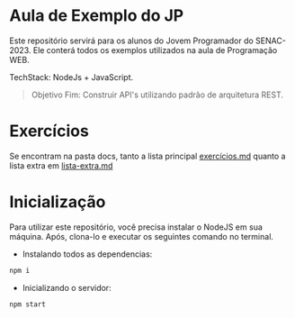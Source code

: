 # Aula de Exemplo do JP

Este repositório servirá para os alunos do Jovem Programador do SENAC-2023.
Ele conterá todos os exemplos utilizados na aula de Programação WEB.

TechStack: NodeJs + JavaScript.

> Objetivo Fim: Construir API's utilizando padrão de arquitetura REST.

# Exercícios

Se encontram na pasta docs, tanto a lista principal [exercícios.md](./docs/exercicios.md) quanto a 
lista extra em [lista-extra.md](./docs/lista-extra.md)

# Inicialização

Para utilizar este repositório, você precisa instalar o NodeJS em sua máquina.
Após, clona-lo e executar os seguintes comando no terminal.

- Instalando todos as dependencias:
```bash
npm i
```

- Inicializando o servidor:
```bash
npm start
```